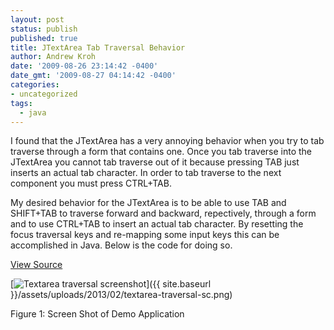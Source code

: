 ```yaml
---
layout: post
status: publish
published: true
title: JTextArea Tab Traversal Behavior
author: Andrew Kroh
date: '2009-08-26 23:14:42 -0400'
date_gmt: '2009-08-27 04:14:42 -0400'
categories:
- uncategorized
tags:
  - java
---
```

I found that the JTextArea has a very annoying behavior when you try to tab
traverse through a form that contains one. Once you tab traverse into the
JTextArea you cannot tab traverse out of it because pressing TAB just inserts
an actual tab character. In order to tab traverse to the next component you
must press CTRL+TAB.

My desired behavior for the JTextArea is to be able to use TAB and SHIFT+TAB
to traverse forward and backward, repectively, through a form and to use
CTRL+TAB to insert an actual tab character. By resetting the focus traversal
keys and re-mapping some input keys this can be accomplished in Java. Below is
the code for doing so.

[View Source](https://github.com/andrewkroh/crowbird-techblog/tree/master/textarea-tab-traversal/src/main/java/com/krohinc/ui/util)

[<img src="{{ site.baseurl }}/assets/uploads/2013/02/textarea-traversal-sc.png" alt="Textarea traversal screenshot"/>]({{ site.baseurl }}/assets/uploads/2013/02/textarea-traversal-sc.png)

Figure 1: Screen Shot of Demo Application
